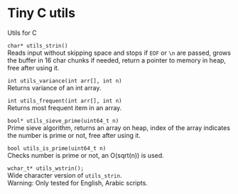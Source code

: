 # Tiny C utils
Utils for C

`char* utils_strin()`   
Reads input without skipping space and stops if `EOF` or `\n` are passed, grows the buffer in 16 char chunks if needed, return a pointer to memory in heap, free after using it.   

`int utils_variance(int arr[], int n)`    
Returns variance of an int array.    

`int utils_frequent(int arr[], int n)`    
Returns most frequent item in an array.     

`bool* utils_sieve_prime(uint64_t n)`     
Prime sieve algorithm, returns an array on heap, index of the array indicates the number is prime or not, free after using it.     

`bool utils_is_prime(uint64_t n)`     
Checks number is prime or not, an O(sqrt(n)) is used.     

`wchar_t* utils_wstrin();`         
Wide character version of `utils_strin`.    
Warning: Only tested for English, Arabic scripts.    
